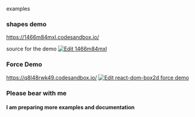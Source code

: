 examples

### shapes demo
https://1466m84mxl.codesandbox.io/

source for the demo 
[![Edit 1466m84mxl](https://codesandbox.io/static/img/play-codesandbox.svg)](https://codesandbox.io/s/1466m84mxl)

### Force Demo
https://q8l48rwk49.codesandbox.io/
[![Edit react-dom-box2d force demo](https://codesandbox.io/static/img/play-codesandbox.svg)](https://codesandbox.io/s/q8l48rwk49)

### Please bear with me


#### I am preparing more examples and documentation